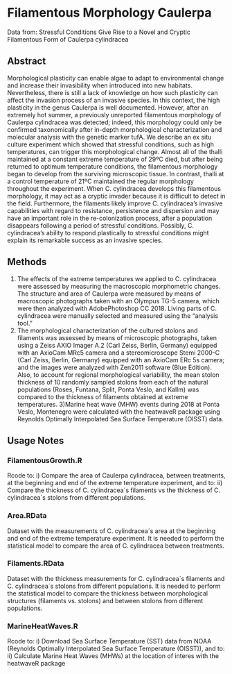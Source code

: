 # Filamentous Morphology Caulerpa
Data from: Stressful Conditions Give Rise to a Novel and Cryptic Filamentous Form of Caulerpa cylindracea

## Abstract

Morphological plasticity can enable algae to adapt to environmental change and increase their invasibility when introduced into new habitats. Nevertheless, there is still a lack of knowledge on how such plasticity can affect the invasion process of an invasive species. In this context, the high plasticity in the genus Caulerpa is well documented. However, after an extremely hot summer, a previously unreported filamentous morphology of Caulerpa cylindracea was detected; indeed, this morphology could only be confirmed taxonomically after in-depth morphological characterization and molecular analysis with the genetic marker tufA. We describe an ex situ culture experiment which showed that stressful conditions, such as high temperatures, can trigger this morphological change. Almost all of the thalli maintained at a constant extreme temperature of 29ºC died, but after being returned to optimum temperature conditions, the filamentous morphology began to develop from the surviving microscopic tissue. In contrast, thalli at a control temperature of 21ºC maintained the regular morphology throughout the experiment. When C. cylindracea develops this filamentous morphology, it may act as a cryptic invader because it is difficult to detect in the field. Furthermore, the filaments likely improve C. cylindracea’s invasive capabilities with regard to resistance, persistence and dispersion and may have an important role in the re-colonization process, after a population disappears following a period of stressful conditions. Possibly, C. cylindracea’s ability to respond plastically to stressful conditions might explain its remarkable success as an invasive species.

## Methods

1) The effects of the extreme temperatures we applied to C. cylindracea were assessed by measuring the macroscopic morphometric changes. The structure and area of Caulerpa were measured by means of macroscopic photographs taken with an Olympus TG-5 camera, which were then analyzed with AdobePhotoshop CC 2018. Living parts of C. cylindracea were manually selected and measured using the “analysis tool.”
2) The morphological characterization of the cultured stolons and filaments was assessed by means of microscopic photographs, taken using a Zeiss AXIO Imager A.2 (Carl Zeiss, Berlin, Germany) equipped with an AxioCam MRc5 camera and a stereomicroscope Stemi 2000-C (Carl Zeiss, Berlin, Germany) equipped with an AxioCam ERc 5s camera; and the images were analyzed with Zen2011 software (Blue Edition). Also, to account for regional morphological variability, the mean stolon thickness of 10 randomly sampled stolons from each of the natural populations (Roses, Funtana, Split, Ponta Veslo, and Kallm) was compared to the thickness of filaments obtained at extreme temperatures.
3)Marine heat wave (MHW) events during 2018 at Ponta Veslo, Montenegro were calculated with the heatwaveR package using Reynolds Optimally Interpolated Sea Surface Temperature (OISST) data.

## Usage Notes

### FilamentousGrowth.R
Rcode to: i) Compare the area of Caulerpa cylindracea, between treatments, at the beginning and end of the extreme temperature experiment, and to: ii) Compare the thickness of C. cylindracea´s filaments vs the thickness of C. cylindracea´s stolons from different populations.

### Area.RData
Dataset with the measurements of C. cylindracea´s area at the beginning and end of the extreme temperature experiment. It is needed to perform the statistical model to compare the area of C. cylindracea between treatments.

### Filaments.RData
Dataset with the thickness measurements for C. cylindracea´s filaments and C. cylindracea´s stolons from different populations. It is needed to perform the statistical model to compare the thickness between morphological structures (filaments vs. stolons) and between stolons from different populations.

### MarineHeatWaves.R
Rcode to: i) Download Sea Surface Temperature (SST) data from NOAA (Reynolds Optimally Interpolated Sea Surface Temperature (OISST)), and to: ii) Calculate Marine Heat Waves (MHWs) at the location of interes with the heatwaveR package

